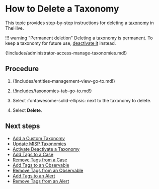# How to Delete a Taxonomy

This topic provides step-by-step instructions for deleting a [taxonomy](about-taxonomies.md) in TheHive.

!!! warning "Permanent deletion"
    Deleting a taxonomy is permanent. To keep a taxonomy for future use, [deactivate it](activate-deactivate-a-taxonomy.md) instead.

{!includes/administrator-access-manage-taxonomies.md!}

## Procedure

1. {!includes/entities-management-view-go-to.md!}

2. {!includes/taxonomies-tab-go-to.md!}

3. Select :fontawesome-solid-ellipsis: next to the taxonomy to delete.

4. Select **Delete**.

## Next steps

* [Add a Custom Taxonomy](add-a-custom-taxonomy.md)
* [Update MISP Taxonomies](update-misp-taxonomies.md)
* [Activate Deactivate a Taxonomy](activate-deactivate-a-taxonomy.md)
* [Add Tags to a Case](../../../analyst-corner/cases/tags/add-tags-to-a-case.md)
* [Remove Tags from a Case](../../../analyst-corner/cases/tags/remove-tags-from-a-case.md)
* [Add Tags to an Observable](../../../analyst-corner/cases/tags/add-tags-to-an-observable.md)
* [Remove Tags from an Observable](../../../analyst-corner/cases/tags/remove-tags-from-an-observable.md)
* [Add Tags to an Alert](../../../analyst-corner/alerts/add-tags-to-an-alert.md.md)
* [Remove Tags from an Alert](../../../analyst-corner/alerts/remove-tags-from-an-alert.md.md.md)